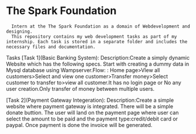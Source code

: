 # The Spark Foundation 
      Intern at the The Spark Foundation as a domain of Webdevelopment and designing.
      This repository contains my web development tasks as part of my internship. Each task is stored in a separate folder and includes the necessary files and documentation.

Tasks [Task 1](Basic Banking System): Description:Create a simply dynamic Website which has the following specs. Start with creating a dummy data in Mysql database using Wampserver.Flow: : Home page>VIew all customers>Select and view one customer>Transfer money>Select customer to transfer to>view all customer.It has no login page or No any user creation.Only transfer of money between multiple users.

[Task 2](Payment Gateway Integeration): Description:Create a simple website where payment gateway is integrated. There will be a simple donate buttion. The user will land on the payment page where user can select the amount to be paid and the payment type:credit/debit card or paypal. Once payment is done the invoice will be generated.
